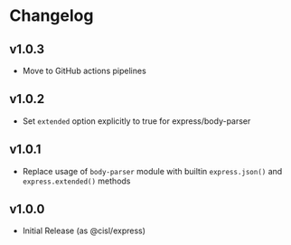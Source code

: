 # Changelog

## v1.0.3

* Move to GitHub actions pipelines

## v1.0.2

* Set `extended` option explicitly to true for express/body-parser

## v1.0.1

* Replace usage of `body-parser` module with builtin `express.json()` and `express.extended()` methods

## v1.0.0

* Initial Release (as @cisl/express)
